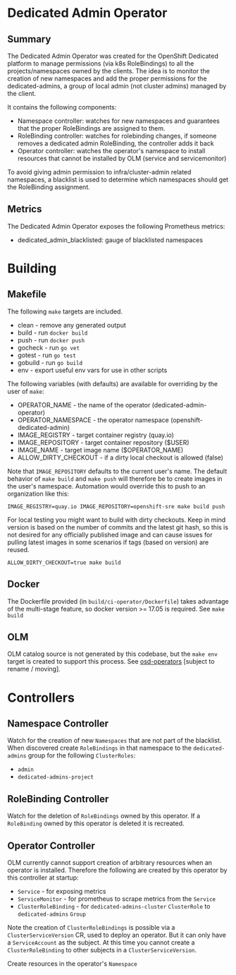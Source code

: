# Dedicated Admin Operator

## Summary
The Dedicated Admin Operator was created for the OpenShift Dedicated platform to manage permissions (via k8s RoleBindings) to all the projects/namespaces owned by the clients. The idea is to monitor the creation of new namespaces and add the proper permissions for the dedicated-admins, a group of local admin (not cluster admins) managed by the client.

It contains the following components:

* Namespace controller: watches for new namespaces and guarantees that the proper RoleBindings are assigned to them. 
* RoleBinding controller: watches for rolebinding changes, if someone removes a dedicated admin RoleBinding, the controller adds it back 
* Operator controller: watches the operator's namespace to install resources that cannot be installed by OLM (service and servicemonitor)

To avoid giving admin permission to infra/cluster-admin related namespaces, a blacklist is used to determine which namespaces should get the RoleBinding assignment.

## Metrics
The Dedicated Admin Operator exposes the following Prometheus metrics:

* dedicated_admin_blacklisted: gauge of blacklisted namespaces

# Building

## Makefile

The following `make` targets are included.

- clean - remove any generated output
- build - run `docker build`
- push - run `docker push`
- gocheck - run `go vet`
- gotest - run `go test`
- gobuild - run `go build`
- env - export useful env vars for use in other scripts

The following variables (with defaults) are available for overriding by the user of `make`:

- OPERATOR_NAME - the name of the operator  (dedicated-admin-operator)
- OPERATOR_NAMESPACE - the operator namespace (openshift-dedicated-admin)
- IMAGE_REGISTRY - target container registry (quay.io)
- IMAGE_REPOSITORY - target container repository ($USER)
- IMAGE_NAME - target image name ($OPERATOR_NAME)
- ALLOW_DIRTY_CHECKOUT - if a dirty local checkout is allowed (false)

Note that `IMAGE_REPOSITORY` defaults to the current user's name.  The default behavior of `make build` and `make push` will therefore be to create images in the user's namespace.  Automation would override this to push to an organization like this:

```
IMAGE_REGISTRY=quay.io IMAGE_REPOSITORY=openshift-sre make build push
```

For local testing you might want to build with dirty checkouts.  Keep in mind version is based on the number of commits and the latest git hash, so this is not desired for any officially published image and can cause issues for pulling latest images in some scenarios if tags (based on version) are reused.

```
ALLOW_DIRTY_CHECKOUT=true make build
```

## Docker
The Dockerfile provided (in `build/ci-operator/Dockerfile`) takes advantage of the multi-stage feature, so docker version >= 17.05 is required.  See `make build`

## OLM
OLM catalog source is not generated by this codebase, but the `make env` target is created to support this process.  See [osd-operators](https://github.com/rogbas/osd-operators) [subject to rename / moving].

# Controllers

## Namespace Controller

Watch for the creation of new `Namespaces` that are not part of the blacklist.  When discovered create `RoleBindings` in that namespace to the `dedicated-admins` group for the following `ClusterRoles`:

- `admin`
- `dedicated-admins-project`

## RoleBinding Controller

Watch for the deletion of `RoleBindings` owned by this operator.  If a `RoleBinding` owned by this operator is deleted it is recreated.

## Operator Controller

OLM currently cannot support creation of arbitrary resources when an operator is installed.  Therefore the following are created by this operator by this controller at startup:

- `Service` - for exposing metrics
- `ServiceMonitor` - for prometheus to scrape metrics from the `Service`
- `ClusterRoleBinding` - for `dedicated-admins-cluster` `ClusterRole` to `dedicated-admins` `Group`

Note the creation of `ClusterRoleBindings` is possible via a `ClusterServiceVersion` CR, used to deploy an operator.  But it can only have a `ServiceAccount` as the subject.  At this time you cannot create a `ClusterRoleBinding` to other subjects in a `ClusterServiceVersion`.

Create resources in the operator's `Namespace`

